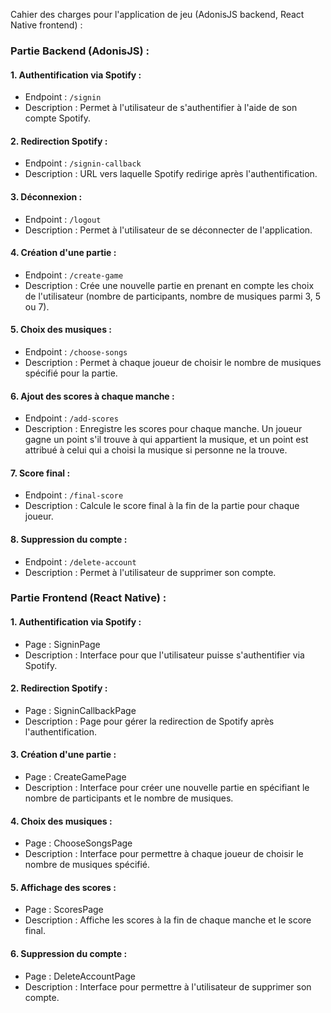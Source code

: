 Cahier des charges pour l'application de jeu (AdonisJS backend, React Native frontend) :

### Partie Backend (AdonisJS) :

#### 1. Authentification via Spotify :
- Endpoint : `/signin`
- Description : Permet à l'utilisateur de s'authentifier à l'aide de son compte Spotify.

#### 2. Redirection Spotify :
- Endpoint : `/signin-callback`
- Description : URL vers laquelle Spotify redirige après l'authentification.

#### 3. Déconnexion :
- Endpoint : `/logout`
- Description : Permet à l'utilisateur de se déconnecter de l'application.

#### 4. Création d'une partie :
- Endpoint : `/create-game`
- Description : Crée une nouvelle partie en prenant en compte les choix de l'utilisateur (nombre de participants, nombre de musiques parmi 3, 5 ou 7).

#### 5. Choix des musiques :
- Endpoint : `/choose-songs`
- Description : Permet à chaque joueur de choisir le nombre de musiques spécifié pour la partie.

#### 6. Ajout des scores à chaque manche :
- Endpoint : `/add-scores`
- Description : Enregistre les scores pour chaque manche. Un joueur gagne un point s'il trouve à qui appartient la musique, et un point est attribué à celui qui a choisi la musique si personne ne la trouve.

#### 7. Score final :
- Endpoint : `/final-score`
- Description : Calcule le score final à la fin de la partie pour chaque joueur.

#### 8. Suppression du compte :
- Endpoint : `/delete-account`
- Description : Permet à l'utilisateur de supprimer son compte.

### Partie Frontend (React Native) :

#### 1. Authentification via Spotify :
- Page : SigninPage
- Description : Interface pour que l'utilisateur puisse s'authentifier via Spotify.

#### 2. Redirection Spotify :
- Page : SigninCallbackPage
- Description : Page pour gérer la redirection de Spotify après l'authentification.

#### 3. Création d'une partie :
- Page : CreateGamePage
- Description : Interface pour créer une nouvelle partie en spécifiant le nombre de participants et le nombre de musiques.

#### 4. Choix des musiques :
- Page : ChooseSongsPage
- Description : Interface pour permettre à chaque joueur de choisir le nombre de musiques spécifié.

#### 5. Affichage des scores :
- Page : ScoresPage
- Description : Affiche les scores à la fin de chaque manche et le score final.

#### 6. Suppression du compte :
- Page : DeleteAccountPage
- Description : Interface pour permettre à l'utilisateur de supprimer son compte.
